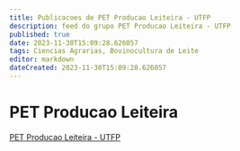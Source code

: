 ```yaml
---
title: Publicacoes de PET Producao Leiteira - UTFP 
description: feed do grupo PET Producao Leiteira - UTFP
published: true
date: 2023-11-30T15:09:28.626057
tags: Ciencias Agrarias, Bovinocultura de Leite
editor: markdown
dateCreated: 2023-11-30T15:09:28.626057
---
```


# PET Producao Leiteira
[PET Producao Leiteira - UTFP](/grupo/23PETProducaoLeiteiraUTFP.md)